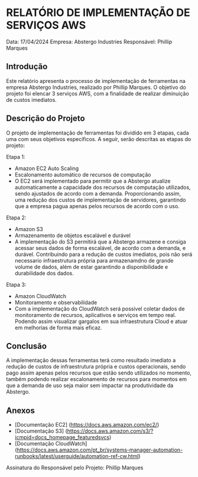 # RELATÓRIO DE IMPLEMENTAÇÃO DE SERVIÇOS AWS

Data: 17/04/2024
Empresa: Abstergo Industries 
Responsável: Phillip Marques

## Introdução
Este relatório apresenta o processo de implementação de ferramentas na empresa Abstergo Industries, realizado por Phillip Marques. O objetivo do projeto foi elencar 3 serviços AWS, com a finalidade de realizar diminuição de custos imediatos.

## Descrição do Projeto
O projeto de implementação de ferramentas foi dividido em 3 etapas, cada uma com seus objetivos específicos. A seguir, serão descritas as etapas do projeto:


Etapa 1: 
- Amazon EC2 Auto Scaling
- Escalonamento automático de recursos de computação
- O EC2 será implementado para permitir que a Abstergo atualize automaticamente a capacidade dos recursos de computação utilizados, sendo ajustados de acordo com a demanda. Proporcionando assim, uma redução dos custos de implementação de servidores, garantindo que a empresa pagua apenas pelos recursos de acordo com o uso.

Etapa 2: 
- Amazon S3
- Armazenamento de objetos escalável e durável
- A implementação do S3 permitirá que a Abstergo armazene e consiga acessar seus dados de forma escalável, de acordo com a demanda, e durável. Contribuindo para a redução de custos imediatos, pois não será necessario infraestrutura própria para armazenamdno de grande volume de dados, além de estar garantindo a disponibilidade e durabilidade dos dados.

Etapa 3: 
- Amazon CloudWatch
- Monitoramento e observabilidade
- Com a implementação do CloudWatch será possivel coletar dados de monitoramento de recursos, aplicativos e serviços em tempo real. Podendo assim visualizar gargalos em sua infraestrutura Cloud e atuar em melhorias de forma mais eficaz.



## Conclusão
A implementação dessas ferramentas terá como resultado imediato a redução de custos de infraestrutura própria e custos operacionais, sendo pago assim apenas pelos recursos que estão sendo utilizados no momento, também podendo realizar escalonamento de recursos para momentos em que a demanda de uso seja maior sem impactar na produtividade da Abstergo.

## Anexos

- [Documentação EC2] (https://docs.aws.amazon.com/ec2/)
- [Documentação S3] (https://docs.aws.amazon.com/s3/?icmpid=docs_homepage_featuredsvcs)
- [Documentação CloudWatch] (https://docs.aws.amazon.com/pt_br/systems-manager-automation-runbooks/latest/userguide/automation-ref-cw.html)

Assinatura do Responsável pelo Projeto:
Phillip Marques